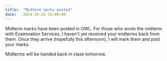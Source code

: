 ```yaml
---
title:  "Midterm marks posted"
date:   2014-10-23 12:00:00
---
```


Midterm marks have been posted in OWL.  For those who wrote the midterm
with Examination Services, I haven't yet received your midterms back
from them.  Once they arrive (hopefully this afternoon), I will mark
them and post your marks.

Midterms will be handed back in class tomorrow.
